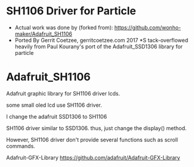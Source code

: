 # SH1106 Driver for Particle
* Actual work was done by (forked from): https://github.com/wonho-maker/Adafruit_SH1106
* Ported By Gerrit Coetzee, gerritcoetzee.com 2017
*S tack-overflowed heavily from Paul Kourany's port of the Adafruit_SSD1306 library for particle 


Adafruit_SH1106
===============

Adafruit graphic library for SH1106 driver lcds.

some small oled lcd use SH1106 driver.

I change the adafruit SSD1306 to SH1106 

SH1106 driver similar to SSD1306. thus, just change the display() method. 
 
However, SH1106 driver don't provide several functions such as scroll commands.


 Adafruit-GFX-Library
 https://github.com/adafruit/Adafruit-GFX-Library
